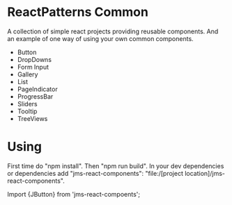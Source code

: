 # ReactPatterns Common

A collection of simple react projects providing reusable components.
And an example of one way of using your own common components.

*  Button
*  DropDowns
*  Form Input
*  Gallery
*  List
*  PageIndicator
*  ProgressBar
*  Sliders
*  Tooltip
*  TreeViews

# Using

First time do "npm install".
Then "npm run build".
In your dev dependencies or dependencies add "jms-react-components": "file:/[project location]/jms-react-components".

Import {JButton} from 'jms-react-compoents';
